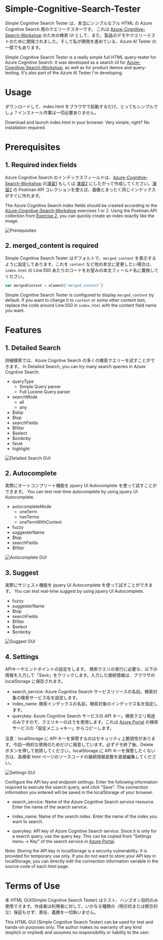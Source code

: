 # Simple-Cognitive-Search-Tester
Simple Cognitive Search Tester は、本当にシンプルなフル HTML の Azure Cognitive Search 用のクエリーテスターです。
これは [Azure-Cognitive-Search-Workshop](https://github.com/nohanaga/Azure-Cognitive-Search-Workshop) のための検索 UI として、また、製品のデモやクエリーテストのために開発されました。そして私が開発を進めている、Azure AI Tester の一部でもあります。

Simple Cognitive Search Tester is a really simple full HTML query-tester for Azure Cognitive Search.
It was developed as a search UI for [Azure-Cognitive-Search-Workshop](https://github.com/nohanaga/Azure-Cognitive-Search-Workshop), as well as for product demos and query-testing.
It's also part of the Azure AI Tester I'm developing.

# Usage
ダウンロードして、index.html をブラウザで起動するだけ。とってもシンプルでしょ？インストール作業は一切必要ありません。

Download and launch index.html in your browser.
Very simple, right? No installation required.

# Prerequisites

## 1. Required index fields
Azure Cognitive Search のインデックスフィールドは、[Azure-Cognitive-Search-Workshop](https://github.com/nohanaga/Azure-Cognitive-Search-Workshop) の[演習1](https://github.com/nohanaga/Azure-Cognitive-Search-Workshop/blob/main/CreateIndex.md) もしくは [演習2](https://github.com/nohanaga/Azure-Cognitive-Search-Workshop/blob/main/UsingPostman.md) にしたがって作成してください。[演習2](https://github.com/nohanaga/Azure-Cognitive-Search-Workshop/blob/main/UsingPostman.md) の Postman API コレクションを使えば、画像とまったく同じインデックスがすぐに作れます。

The Azure Cognitive Search index fields should be created according to the [Azure-Cognitive-Search-Workshop](https://github.com/nohanaga/Azure-Cognitive-Search-Workshop) exercises 1 or 2. Using the Postman API collection from [Exercise 2](https://github.com/nohanaga/Azure-Cognitive-Search-Workshop/blob/main/UsingPostman.md), you can quickly create an index exactly like the image.

![Prerequisites](./media/005.jpg)

## 2. merged_content is required
Simple Cognitive Search Tester はデフォルトで、`merged_content` を表示するように設定してあります。これを `content` など他の本文に変更したい場合は、`index.html` の Line:550 あたりのコードをお望みの本文フィールド名に置換してください。

```javascript
var mergedContent = element['merged_content']
```

Simple Cognitive Search Tester is configured to display `merged_content` by default. If you want to change it to `content` or some other content text, replace the code around Line:550 in `index.html` with the content field name you want.


# Features

## 1. Detailed Search
詳細検索では、Azure Cogntive Search の多くの検索クエリーを試すことができます。
In Detailed Search, you can try many search queries in Azure Cogntive Search.

- queryType
    - Simple Query parser
    - Full Lucene Query parser
- searchMode
    - all
    - any
- $skip
- $top
- searchFields
- $filter
- $select
- $orderby
- facet
- highlight


![Detailed Search GUI](./media/001.jpg)

## 2. Autocomplete
実際にオートコンプリート機能を jquery UI Autocomplete を使って試すことができます。
You can test real-time autocomplete by using jquery UI Autocomplete.

- autocompleteMode
    - oneTerm
    - twoTerms
    - oneTermWithContext
- fuzzy
- suggesterName
- $top
- searchFields
- $filter

![Autocomplete GUI](./media/002.jpg)

## 3. Suggest
実際にサジェスト機能を jquery UI Autocomplete を使って試すことができます。
You can test real-time suggest by using jquery UI Autocomplete.

- fuzzy
- suggesterName
- $top
- searchFields
- $filter
- $select
- $orderby

![Suggest GUI](./media/003.jpg)

## 4. Settings
APIキーやエンドポイントの設定をします。
検索クエリの実行に必要な、以下の情報を入力して「Save」をクリックします。入力した接続情報は、ブラウザの localStorage に保存されます。

- search_service: Azure Cognitive Search サービスリソースの名前。検索対象の検索サービス名を設定します。
- index_name: 検索インデックスの名前。検索対象のインデックス名を指定します。
- querykey: Azure Cognitive Search サービスの API キー。検索クエリ用途のみですので、クエリキーのほうを使用します。これは [Azure Portal](https://portal.azure.com/) の検索サービスの「設定メニュ→キー」からコピーします。

注意：localStorage に API キーを保管するのはセキュリティ上脆弱性があります。今回一時的な使用のためだけに用意しています。必ずデモ終了後、Delete ボタンを押して削除してください。localStorage に API キーを保管したくない方は、各検索 html ページのソースコードの接続情報変数を直接編集してください。

![Settings GUI](./media/004.jpg)

Configure the API key and endpoint settings.
Enter the following information required to execute the search query, and click "Save". The connection information you entered will be saved in the localStorage of your browser.

- search_service: Name of the Azure Cognitive Search service resource. Enter the name of the search service.

- index_name: Name of the search index. Enter the name of the index you want to search.

- querykey: API key of Azure Cognitive Search service. Since it is only for a search query, use the query key. This can be copied from "Settings menu -> Key" of the search service in [Azure Portal](https://portal.azure.com/).

Note: Storing the API key in localStorage is a security vulnerability. It is provided for temporary use only. If you do not want to store your API key in localStorage, you can directly edit the connection information variable in the source code of each html page.


# Terms of Use
本 HTML GUI(Simple Cognitive Search Tester) はテスト、ハンズオン目的のみ使用できます。作成者は利用者に対して、いかなる種類の（明示的または黙示的な）保証もせず、責任、義務を一切負いません。

This HTML GUI (Simple Cognitive Search Tester) can be used for test and hands-on purposes only. The author makes no warranty of any kind (explicit or implied) and assumes no responsibility or liability to the user.



